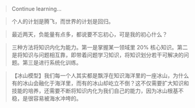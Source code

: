 > Continue learning...

> 个人的计划是腾飞，而世界的计划是回归。

> 最近两天，负能量有点多，都说要不忘初心，可是我的初心什么？

> 三种方法将知识内化为能力。第一是掌握某一领域里 20% 核心知识。第二是将知识与问题相互靠，即带着问题学习知识，将知识划分若干可解决的问题。第三是进行系统化训练。

> 【冰山模型】我们每一个人其实都是飘浮在知识海洋里的一座冰山，为什么有的冰山会融化于海洋里，而有的冰山却屹立不倒？这不仅需要扩大知识和技能的培养，还需要不断将知识内化为我们自己的能力，因为冰山根基不稳，是很容易被海水冲垮的。


